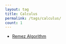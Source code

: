 ```yaml
---
layout: tag
title: Calculus
permalink: /tags/calculus/
count: 1
---
```


- [Remez Algorithm](https://www.longluo.me/blog/2023/10/07/remez-algorithm/)
